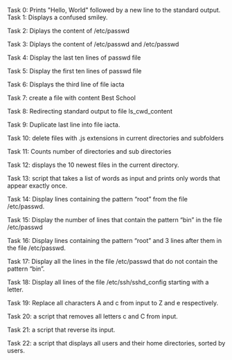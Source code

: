 Task 0: Prints "Hello, World" followed by a new line to the standard output.
Task 1: Displays a confused smiley.

Task 2: Diplays the content of /etc/passwd

Task 3: Diplays the content of /etc/passwd and /etc/passwd

Task 4: Display the last ten lines of passwd file

Task 5: Display the first ten lines of passwd file

Task 6: Displays the third line of file iacta

Task 7: create a file with content Best School

Task 8: Redirecting standard output to file ls_cwd_content

Task 9: Duplicate last line into file iacta.

Task 10: delete files with .js extensions in current directories and subfolders

Task 11: Counts number of directories and sub directories

Task 12: displays the 10 newest files in the current directory.

Task 13: script that takes a list of words as input and prints only words that appear exactly once.

Task 14: Display lines containing the pattern “root” from the file /etc/passwd.

Task 15: Display the number of lines that contain the pattern “bin” in the file /etc/passwd

Task 16: Display lines containing the pattern “root” and 3 lines after them in the file /etc/passwd.

Task 17: Display all the lines in the file /etc/passwd that do not contain the pattern “bin”.

Task 18: Display all lines of the file /etc/ssh/sshd_config starting with a letter.

Task 19: Replace all characters A and c from input to Z and e respectively.

Task 20: a script that removes all letters c and C from input.

Task 21: a script that reverse its input.

Task 22: a script that displays all users and their home directories, sorted by users.
